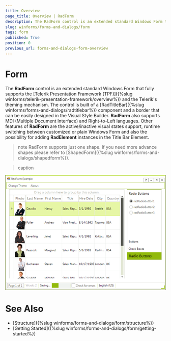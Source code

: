 ```yaml
---
title: Overview
page_title: Overview | RadForm
description: The RadForm control is an extended standard Windows Form that fully supports the Telerik Presentation Framework (TPF) and the Telerik's theming mechanism.
slug: winforms/forms-and-dialogs/form
tags: form
published: True
position: 0
previous_url: forms-and-dialogs-form-overview
---
```


# Form

The __RadForm__ control is an extended standard Windows Form that fully supports the [Telerik Presentation Framework (TPF)]({%slug winforms/telerik-presentation-framework/overview%}) and the Telerik's theming mechanism. The control is built of a [RadTitleBar]({%slug winforms/forms-and-dialogs/radtitlebar%}) component and a border that can be easily designed in the Visual Style Builder. __RadForm__ also supports MDI (Multiple Document Interface) and Right-to-Left languages. Other features of __RadForm__ are the active/inactive visual states support, runtime switching between customized or plain Windows Form and also the possibility for adding __RadElement__ instances in the Title Bar Element.

>note RadForm supports just one shape. If you need more advance shapes please refer to [ShapedForm]({%slug winforms/forms-and-dialogs/shapedform%}).
>
 
>caption 

![forms-and-dialogs-form-overview 001](images/forms-and-dialogs-form-overview001.png)

# See Also 

* [Structure]({%slug winforms/forms-and-dialogs/form/structure%})
* [Getting Started]({%slug winforms/forms-and-dialogs/form/getting-started%})
 



